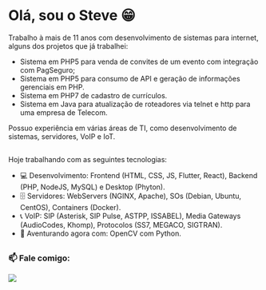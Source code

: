 # Olá, sou o Steve :grin:  

Trabalho à mais de 11 anos com desenvolvimento de sistemas para internet, alguns dos projetos que já trabalhei:  
- Sistema em PHP5 para venda de convites de um evento com integração com PagSeguro; 
- Sistema em PHP5 para consumo de API e geração de informações gerenciais em PHP.
- Sistema em PHP7 de cadastro de currículos.
- Sistema em Java para atualização de roteadores via telnet e http para uma empresa de Telecom.

Possuo experiência em várias áreas de TI, como desenvolvimento de sistemas, servidores, VoIP e IoT.
##
Hoje trabalhando com as seguintes tecnologias:

- 💻 Desenvolvimento: Frontend (HTML, CSS, JS, Flutter, React), Backend (PHP, NodeJS, MySQL) e Desktop (Phyton).
- 🗄️ Servidores: WebServers (NGINX, Apache), SOs (Debian, Ubuntu, CentOS), Containers (Docker).
- 📞 VoIP: SIP (Asterisk, SIP Pulse, ASTPP, ISSABEL), Media Gateways (AudioCodes, Khomp), Protocolos (SS7, MEGACO, SIGTRAN).
- 🌱 Aventurando agora com: OpenCV com Python.

##
### 📫 Fale comigo:  
<a href="https://www.linkedin.com/in/steveevangelista" target="_blank"><img src="https://img.shields.io/badge/LinkedIn-0077B5?style=for-the-badge&logo=linkedin&logoColor=white" target="_blank"></a>
